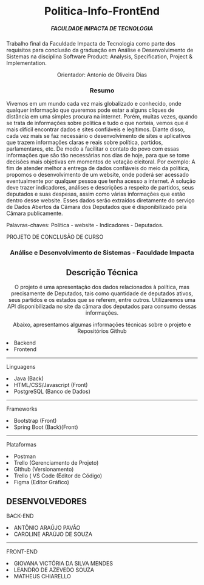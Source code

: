 
<h4 align="center"> 
    <h1 align="center">Politica-Info-FrontEnd</h1>
    <h5 align="center">FACULDADE IMPACTA DE TECNOLOGIA</h5>
</h4>

<p>
    Trabalho final da Faculdade Impacta de
    Tecnologia como parte dos requisitos para
    conclusão da graduação em Análise e
    Desenvolvimento de Sistemas na disciplina
    Software Product: Analysis, Specification,
    Project & Implementation.
    
   <p align="center">Orientador: Antonio de Oliveira Dias</p> 
<p>

<p>
  <h3 align="center">Resumo</h3>
  <p>
        Vivemos em um mundo cada vez mais globalizado e conhecido, onde qualquer
    informação que queremos pode estar a alguns cliques de distância em uma simples
    procura na internet. Porém, muitas vezes, quando se trata de informações sobre
    política e tudo o que norteia, vemos que é mais difícil encontrar dados e sites
    confiáveis e legítimos.
    Diante disso, cada vez mais se faz necessário o desenvolvimento de sites e
    aplicativos que trazem informações claras e reais sobre política, partidos,
    parlamentares, etc. De modo a facilitar o contato do povo com essas informações
    que são tão necessárias nos dias de hoje, para que se tome decisões mais objetivas
    em momentos de votação eleitoral. Por exemplo: A fim de atender melhor a entrega de 
    dados confiáveis do meio da política, propomos o desenvolvimento de um website, 
    onde poderá ser acessado eventualmente por qualquer pessoa que tenha acesso a internet. 
        A solução deve trazer indicadores, análises e descrições a respeito de partidos, seus 
    deputados e suas despesas, assim como várias informações que estão dentro desse website.
    Esses dados serão extraídos diretamente do serviço de Dados Abertos da Câmara
    dos Deputados que é disponibilizado pela Câmara publicamente. 
</p>
Palavras-chaves: Política - website - Indicadores - Deputados.

<p>
<span align="center">PROJETO DE CONCLUSÃO DE CURSO<span> 

<h3 align="center">Análise e Desenvolvimento de Sistemas - Faculdade Impacta</h3>

<div>

  <h2 align="center">Descrição Técnica</h2>
  
  <p align="center">
    O projeto é uma apresentação dos dados relacionados à política, mas
    precisamente de Deputados, tais como quantidade de deputados ativos, seus
    partidos e os estados que se referem, entre outros. Utilizaremos uma API
    disponibilizada no site da câmara dos deputados para consumo dessas informações.
    
  </p>
  
  <p  align="center">Abaixo, apresentamos algumas informações técnicas sobre o projeto e Repositórios Github </p>
  
  
<li>Backend</li>
<li>Frontend</li>
<hr>
 
<p>Linguagens</p>

<li>Java (Back)</li>
<li>HTML/CSS/Javascript (Front)</li>
<li>PostgreSQL (Banco de Dados)</li>
<hr>

<p>Frameworks</p>

<li> Bootstrap (Front)</li>
<li>Spring Boot (Back)(Front)</li>
<hr>      
      
<p>Plataformas</p>

<li>Postman</li>
<li>Trello (Gerenciamento de Projeto)</li>
<li>GIthub (Versionamento)</li>
<li>Trello ( VS Code (Editor de Código)</li>
 <li>Figma (Editor Gráfico)</li>
</div>

<div>
<h2>DESENVOLVEDORES</h2>
    
<P>BACK-END</P>
    
<li>ANTÔNIO ARAÚJO PAVÃO</li>
<li>CAROLINE ARAÚJO DE SOUZA</li>
<hr>     

<P>FRONT-END</P>
    
<li>GIOVANA VICTÓRIA DA SILVA MENDES</li>
<li>LEANDRO DE AZEVEDO SOUZA</li>
<li>MATHEUS CHIARELLO</li>
        
</div>

